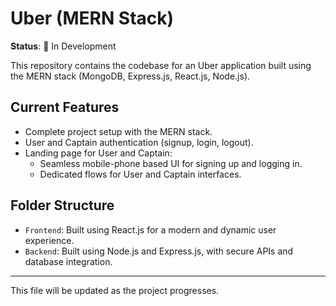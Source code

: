 # Uber (MERN Stack)

**Status**: 🚧 In Development

This repository contains the codebase for an Uber application built using the MERN stack (MongoDB, Express.js, React.js, Node.js).

## Current Features
- Complete project setup with the MERN stack.
- User and Captain authentication (signup, login, logout).
- Landing page for User and Captain:
  - Seamless mobile-phone based UI for signing up and logging in.
  - Dedicated flows for User and Captain interfaces.

## Folder Structure
- `Frontend`: Built using React.js for a modern and dynamic user experience.
- `Backend`: Built using Node.js and Express.js, with secure APIs and database integration.

---

This file will be updated as the project progresses.
